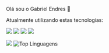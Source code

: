 Olá sou o Gabriel Endres 👋

Atualmente utilizando estas tecnologias:

![](	https://img.shields.io/badge/Flutter-02569B?style=for-the-badge&logo=flutter&logoColor=white) 
![](https://img.shields.io/badge/Dart-0175C2?style=for-the-badge&logo=dart&logoColor=white) 
![](https://img.shields.io/badge/Python-14354C?style=for-the-badge&logo=python&logoColor=white) 
![](	https://img.shields.io/badge/R-276DC3?style=for-the-badge&logo=r&logoColor=white) 



![](	https://github-readme-stats.vercel.app/api?username=endres-g&theme=dracula) 
![Top Linguagens](https://github-readme-stats.vercel.app/api/top-langs/?username=endres-g&layout=compact&theme=dracula)
<!--
**Endres-G/Endres-G** is a ✨ _special_ ✨ repository because its `README.md` (this file) appears on your GitHub profile.

Here are some ideas to get you started:

- 🔭 I’m currently working on ...
- 🌱 I’m currently learning ...
- 👯 I’m looking to collaborate on ...
- 🤔 I’m looking for help with ...
- 💬 Ask me about ...
- 📫 How to reach me: ...
- 😄 Pronouns: ...
- ⚡ Fun fact: ...
-->
